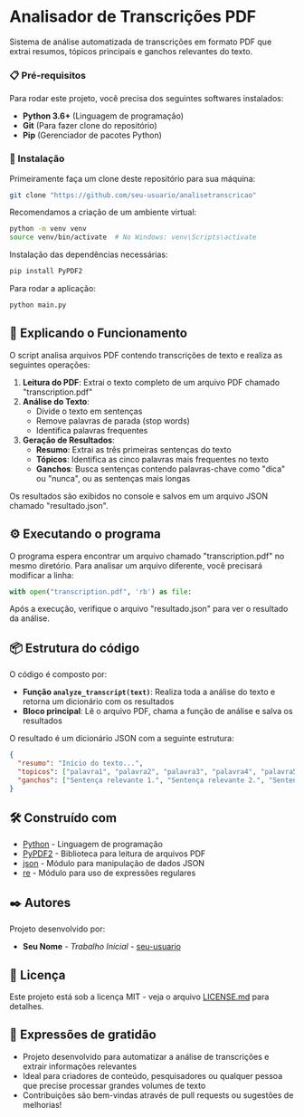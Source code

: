﻿# Analisador de Transcrições PDF

Sistema de análise automatizada de transcrições em formato PDF que extrai resumos, tópicos principais e ganchos relevantes do texto.

### 📋 Pré-requisitos

Para rodar este projeto, você precisa dos seguintes softwares instalados:

- **Python 3.6+** (Linguagem de programação)
- **Git** (Para fazer clone do repositório)
- **Pip** (Gerenciador de pacotes Python)

### 🔧 Instalação

Primeiramente faça um clone deste repositório para sua máquina:

```bash
git clone "https://github.com/seu-usuario/analisetranscricao"
```

Recomendamos a criação de um ambiente virtual:

```bash
python -m venv venv
source venv/bin/activate  # No Windows: venv\Scripts\activate
```

Instalação das dependências necessárias:

```bash
pip install PyPDF2
```

Para rodar a aplicação:

```bash
python main.py
```

## 🔩 Explicando o Funcionamento

O script analisa arquivos PDF contendo transcrições de texto e realiza as seguintes operações:

1. **Leitura do PDF**: Extrai o texto completo de um arquivo PDF chamado "transcription.pdf"
2. **Análise do Texto**: 
   - Divide o texto em sentenças
   - Remove palavras de parada (stop words)
   - Identifica palavras frequentes
3. **Geração de Resultados**:
   - **Resumo**: Extrai as três primeiras sentenças do texto
   - **Tópicos**: Identifica as cinco palavras mais frequentes no texto
   - **Ganchos**: Busca sentenças contendo palavras-chave como "dica" ou "nunca", ou as sentenças mais longas

Os resultados são exibidos no console e salvos em um arquivo JSON chamado "resultado.json".

## ⚙️ Executando o programa

O programa espera encontrar um arquivo chamado "transcription.pdf" no mesmo diretório. Para analisar um arquivo diferente, você precisará modificar a linha:

```python
with open("transcription.pdf", 'rb') as file:
```

Após a execução, verifique o arquivo "resultado.json" para ver o resultado da análise.

## 📦 Estrutura do código

O código é composto por:

- **Função `analyze_transcript(text)`**: Realiza toda a análise do texto e retorna um dicionário com os resultados
- **Bloco principal**: Lê o arquivo PDF, chama a função de análise e salva os resultados

O resultado é um dicionário JSON com a seguinte estrutura:
```json
{
  "resumo": "Início do texto...",
  "topicos": ["palavra1", "palavra2", "palavra3", "palavra4", "palavra5"],
  "ganchos": ["Sentença relevante 1.", "Sentença relevante 2.", "Sentença relevante 3."]
}
```

## 🛠️ Construído com

- [Python](https://www.python.org/) - Linguagem de programação
- [PyPDF2](https://pypdf2.readthedocs.io/) - Biblioteca para leitura de arquivos PDF
- [json](https://docs.python.org/3/library/json.html) - Módulo para manipulação de dados JSON
- [re](https://docs.python.org/3/library/re.html) - Módulo para uso de expressões regulares

## ✒️ Autores

Projeto desenvolvido por:
- **Seu Nome** - *Trabalho Inicial* - [seu-usuario](https://github.com/seu-usuario)

## 📄 Licença

Este projeto está sob a licença MIT - veja o arquivo [LICENSE.md](https://github.com/JoaoLuiz92/analisetranscricao/blob/main/LICENSE.md) para detalhes.

## 🎁 Expressões de gratidão

- Projeto desenvolvido para automatizar a análise de transcrições e extrair informações relevantes
- Ideal para criadores de conteúdo, pesquisadores ou qualquer pessoa que precise processar grandes volumes de texto
- Contribuições são bem-vindas através de pull requests ou sugestões de melhorias!

